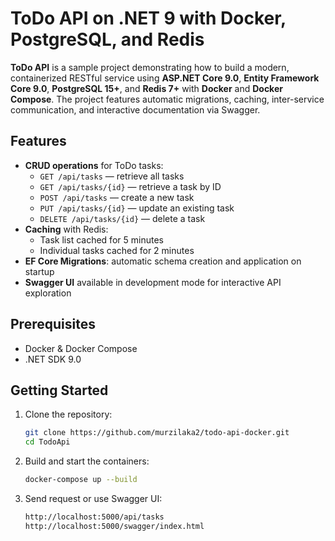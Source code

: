 # ToDo API on .NET 9 with Docker, PostgreSQL, and Redis

**ToDo API** is a sample project demonstrating how to build a modern, containerized RESTful service using **ASP.NET Core 9.0**, **Entity Framework Core 9.0**, **PostgreSQL 15+**, and **Redis 7+** with **Docker** and **Docker Compose**. The project features automatic migrations, caching, inter-service communication, and interactive documentation via Swagger.

## Features

- **CRUD operations** for ToDo tasks:
  - `GET /api/tasks` — retrieve all tasks
  - `GET /api/tasks/{id}` — retrieve a task by ID
  - `POST /api/tasks` — create a new task
  - `PUT /api/tasks/{id}` — update an existing task
  - `DELETE /api/tasks/{id}` — delete a task
- **Caching** with Redis:
  - Task list cached for 5 minutes
  - Individual tasks cached for 2 minutes
- **EF Core Migrations**: automatic schema creation and application on startup
- **Swagger UI** available in development mode for interactive API exploration

## Prerequisites

- Docker & Docker Compose
- .NET SDK 9.0

## Getting Started

1. Clone the repository:
   ```bash
   git clone https://github.com/murzilaka2/todo-api-docker.git
   cd TodoApi
2. Build and start the containers:
   ```bash
   docker-compose up --build
4. Send request or use Swagger UI:
   ```bash
   http://localhost:5000/api/tasks
   http://localhost:5000/swagger/index.html
   
   

